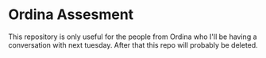 # Ordina Assesment
This repository is only useful for the people from Ordina who I'll be having a conversation with next tuesday. After that this repo will probably be deleted.
